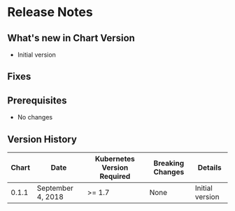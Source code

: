 # Release Notes

## What's new in Chart Version 
- Initial version

## Fixes


## Prerequisites

- No changes

## Version History

| Chart | Date | Kubernetes Version Required | Breaking Changes | Details |
| ----- | ---- | --------------------------- | ---------------- | ------- |
| 0.1.1 | September 4, 2018 | >= 1.7 | None | Initial version |
